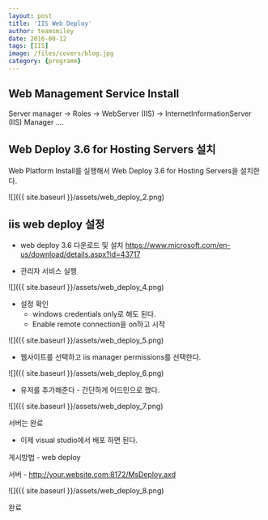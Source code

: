 ```yaml
---
layout: post
title: 'IIS Web Deploy' 
author: teamsmiley 
date: 2016-08-12
tags: [IIS]
image: /files/covers/blog.jpg
category: {programe}
---
```


## Web Management Service Install 

Server manager -> Roles -> WebServer (IIS) -> InternetInformationServer (IIS) Manager ....

## Web Deploy 3.6 for Hosting Servers 설치 

Web Platform Install를 실행해서 Web Deploy 3.6 for Hosting Servers을 설치한다. 

![]({{ site.baseurl }}/assets/web_deploy_2.png)

## iis web deploy  설정 

* web deploy 3.6 다운로드 및 설치 <https://www.microsoft.com/en-us/download/details.aspx?id=43717>

* 관리자 서비스 실행 

![]({{ site.baseurl }}/assets/web_deploy_4.png)

* 설정 확인 
  * windows credentials only로 해도 된다.
  * Enable remote connection을 on하고 시작 
  
![]({{ site.baseurl }}/assets/web_deploy_5.png)

* 웹사이트를 선택하고 iis manager permissions를 선택한다. 

![]({{ site.baseurl }}/assets/web_deploy_6.png)

* 유저를 추가해준다  - 간단하게 어드민으로 했다.

![]({{ site.baseurl }}/assets/web_deploy_7.png)

서버는 완료 

* 이제 visual studio에서 배포 하면 된다.

게시방법 - web deploy

서버 - http://your.website.com:8172/MsDeploy.axd

![]({{ site.baseurl }}/assets/web_deploy_8.png)

완료

